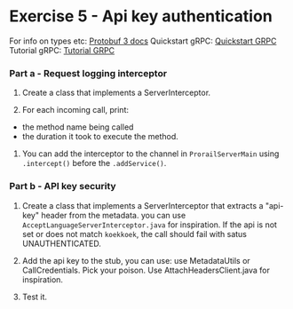 # Exercise 5 - Api key authentication

For info on types etc: [Protobuf 3 docs](https://developers.google.com/protocol-buffers/docs/proto3)
Quickstart gRPC: [Quickstart GRPC](https://grpc.io/docs/quickstart/java.html)
Tutorial gRPC: [Tutorial GRPC](https://grpc.io/docs/tutorials/basic/java.html)

### Part a - Request logging interceptor

1. Create a class that implements a ServerInterceptor.

1. For each incoming call, print:
 * the method name being called
 * the duration it took to execute the method.

1. You can add the interceptor to the channel in `ProrailServerMain` using `.intercept()` before the `.addService()`. 

### Part b - API key security

1. Create a class that implements a ServerInterceptor that extracts a "api-key" header from the metadata. 
   you can use `AcceptLanguageServerInterceptor.java` for inspiration. If the api is not set or does not match
   `koekkoek`, the call should fail with satus UNAUTHENTICATED.
   
1. Add the api key to the stub, you can use: use MetadataUtils or CallCredentials. Pick your poison. 
   Use AttachHeadersClient.java for inspiration.

1. Test it.  